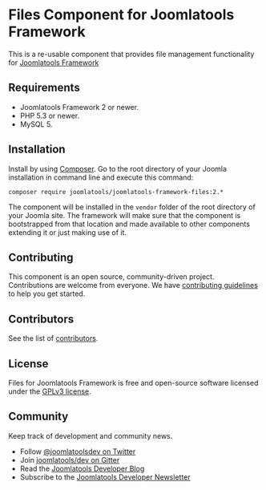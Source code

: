 # Files Component for Joomlatools Framework

This is a re-usable component that provides file management functionality for [Joomlatools Framework]

## Requirements

- Joomlatools Framework 2 or newer.
- PHP 5.3 or newer.
- MySQL 5.

## Installation

Install by using [Composer](https://getcomposer.org/). Go to the root directory of your Joomla installation in 
command line and execute this command:

```
composer require joomlatools/joomlatools-framework-files:2.*
```

The component will be installed in the `vendor` folder of the root directory of your Joomla site. The framework will 
make sure that the component is bootstrapped from that location and made available to other components extending it 
or just making use of it.

## Contributing

This component is an open source, community-driven project. Contributions are welcome from everyone. 
We have [contributing guidelines](CONTRIBUTING.md) to help you get started.

## Contributors

See the list of [contributors](https://github.com/joomlatools/joomlatools-framework-files/contributors).

## License 

Files for Joomlatools Framework is free and open-source software licensed under the [GPLv3 license](LICENSE.txt).

## Community

Keep track of development and community news.

* Follow [@joomlatoolsdev on Twitter](https://twitter.com/joomlatoolsdev)
* Join [joomlatools/dev on Gitter](http://gitter.im/joomlatools/dev)
* Read the [Joomlatools Developer Blog](https://www.joomlatools.com/developer/blog/)
* Subscribe to the [Joomlatools Developer Newsletter](https://www.joomlatools.com/developer/newsletter/)

[Joomlatools Framework]: http://www.joomlatools.com/developer/framework/
